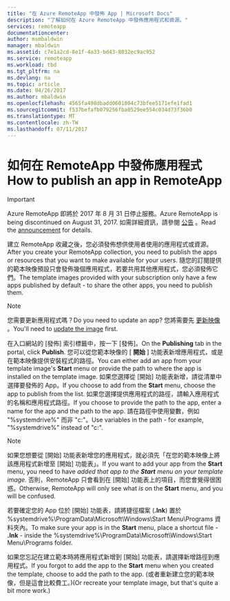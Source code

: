 ```yaml
---
title: "在 Azure RemoteApp 中發佈 App | Microsoft Docs"
description: "了解如何在 Azure RemoteApp 中發佈應用程式和資源。"
services: remoteapp
documentationcenter: 
author: msmbaldwin
manager: mbaldwin
ms.assetid: c7e1a2cd-8e1f-4a33-bd43-8032ec9ac952
ms.service: remoteapp
ms.workload: tbd
ms.tgt_pltfrm: na
ms.devlang: na
ms.topic: article
ms.date: 04/26/2017
ms.author: mbaldwin
ms.openlocfilehash: 4565fa498dbadd0601004c73bfee5171efe1fad1
ms.sourcegitcommit: f537befafb079256fba0529ee554c034d73f36b0
ms.translationtype: MT
ms.contentlocale: zh-TW
ms.lasthandoff: 07/11/2017
---
```

# <a name="how-to-publish-an-app-in-remoteapp"></a><span data-ttu-id="858cf-103">如何在 RemoteApp 中發佈應用程式</span><span class="sxs-lookup"><span data-stu-id="858cf-103">How to publish an app in RemoteApp</span></span>
> [!IMPORTANT]
> <span data-ttu-id="858cf-104">Azure RemoteApp 即將於 2017 年 8 月 31 日停止服務。</span><span class="sxs-lookup"><span data-stu-id="858cf-104">Azure RemoteApp is being discontinued on August 31, 2017.</span></span> <span data-ttu-id="858cf-105">如需詳細資訊，請參閱 [公告](https://go.microsoft.com/fwlink/?linkid=821148) 。</span><span class="sxs-lookup"><span data-stu-id="858cf-105">Read the [announcement](https://go.microsoft.com/fwlink/?linkid=821148) for details.</span></span>
> 
> 

<span data-ttu-id="858cf-106">建立 RemoteApp 收藏之後，您必須發佈想供使用者使用的應用程式或資源。</span><span class="sxs-lookup"><span data-stu-id="858cf-106">After you create your RemoteApp collection, you need to publish the apps or resources that you want to make available for your users.</span></span> <span data-ttu-id="858cf-107">隨您的訂閱提供的範本映像預設只會發佈幾個應用程式，若要共用其他應用程式，您必須發佈它們。</span><span class="sxs-lookup"><span data-stu-id="858cf-107">The template images provided with your subscription only have a few apps published by default - to share the other apps, you need to publish them.</span></span>

> [!NOTE]
> <span data-ttu-id="858cf-108">您需要更新應用程式嗎？</span><span class="sxs-lookup"><span data-stu-id="858cf-108">Do you need to update an app?</span></span> <span data-ttu-id="858cf-109">您將需要先 [更新映像](remoteapp-update.md) 。</span><span class="sxs-lookup"><span data-stu-id="858cf-109">You'll need to [update the image](remoteapp-update.md) first.</span></span>
> 
> 

<span data-ttu-id="858cf-110">在入口網站的 [發佈] 索引標籤中，按一下 [發佈]。</span><span class="sxs-lookup"><span data-stu-id="858cf-110">On the **Publishing** tab in the portal, click **Publish**.</span></span> <span data-ttu-id="858cf-111">您可以從您範本映像的 [ **開始** ] 功能表新增應用程式，或是在範本映像提供安裝程式的路徑。</span><span class="sxs-lookup"><span data-stu-id="858cf-111">You can either add an app from your template image's **Start** menu or provide the path to where the app is installed on the template image.</span></span> <span data-ttu-id="858cf-112">如果您選擇從 [開始]  功能表新增，請從清單中選擇要發佈的 App。</span><span class="sxs-lookup"><span data-stu-id="858cf-112">If you choose to add from the **Start** menu, choose the app to publish from the list.</span></span> <span data-ttu-id="858cf-113">如果您選擇提供應用程式的路徑，請輸入應用程式的名稱和應用程式路徑。</span><span class="sxs-lookup"><span data-stu-id="858cf-113">If you choose to provide the path to the app, enter a name for the app and the path to the app.</span></span> <span data-ttu-id="858cf-114">請在路徑中使用變數，例如 "%systemdrive%" 而非 "c:\"。</span><span class="sxs-lookup"><span data-stu-id="858cf-114">Use variables in the path - for example, "%systemdrive%" instead of "c:\".</span></span>

> [!NOTE]
> <span data-ttu-id="858cf-115">如果您想要從 [開始] 功能表新增您的應用程式，就必須先「在您的範本映像上將該應用程式新增至 [開始] 功能表」。</span><span class="sxs-lookup"><span data-stu-id="858cf-115">If you want to add your app from the **Start** menu, you need to have *added that app to the **Start** menu on your template image.*</span></span> <span data-ttu-id="858cf-116">否則，RemoteApp 只會看到在 [開始] 功能表上的項目，而您會覺得很困惑。</span><span class="sxs-lookup"><span data-stu-id="858cf-116">Otherwise, RemoteApp will only see what *is* on the **Start** menu, and you will be confused.</span></span> 
> 
> <span data-ttu-id="858cf-117">若要確定您的 App 位於 [開始] 功能表，請將捷徑檔案 (**.lnk**) 置於 %systemdrive%\ProgramData\Microsoft\Windows\Start Menu\Programs 資料夾內。</span><span class="sxs-lookup"><span data-stu-id="858cf-117">To make sure your app is in the **Start** menu, place a shortcut file - **.lnk** - inside the %systemdrive%\ProgramData\Microsoft\Windows\Start Menu\Programs folder.</span></span>
> 
> <span data-ttu-id="858cf-118">如果您忘記在建立範本時將應用程式新增到 [開始] 功能表，請選擇新增路徑到應用程式。</span><span class="sxs-lookup"><span data-stu-id="858cf-118">If you forgot to add the app to the **Start** menu when you created the template, choose to add the path to the app.</span></span> <span data-ttu-id="858cf-119">(或者重新建立您的範本映像，但是這會比較費工。)</span><span class="sxs-lookup"><span data-stu-id="858cf-119">(Or recreate your template image, but that's quite a bit more work.)</span></span>
> 
> 

